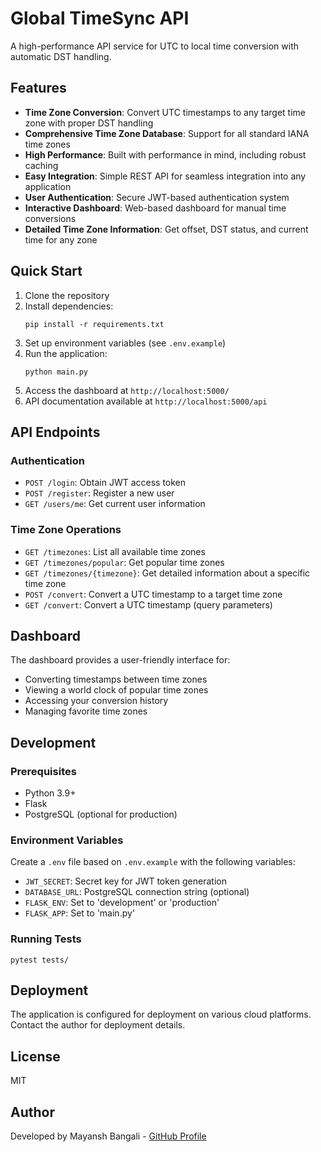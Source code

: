# Global TimeSync API

A high-performance API service for UTC to local time conversion with automatic DST handling.

## Features

- **Time Zone Conversion**: Convert UTC timestamps to any target time zone with proper DST handling
- **Comprehensive Time Zone Database**: Support for all standard IANA time zones
- **High Performance**: Built with performance in mind, including robust caching
- **Easy Integration**: Simple REST API for seamless integration into any application
- **User Authentication**: Secure JWT-based authentication system
- **Interactive Dashboard**: Web-based dashboard for manual time conversions
- **Detailed Time Zone Information**: Get offset, DST status, and current time for any zone

## Quick Start

1. Clone the repository
2. Install dependencies:
   ```
   pip install -r requirements.txt
   ```
3. Set up environment variables (see `.env.example`)
4. Run the application:
   ```
   python main.py
   ```
5. Access the dashboard at `http://localhost:5000/`
6. API documentation available at `http://localhost:5000/api`

## API Endpoints

### Authentication

- `POST /login`: Obtain JWT access token
- `POST /register`: Register a new user
- `GET /users/me`: Get current user information

### Time Zone Operations

- `GET /timezones`: List all available time zones
- `GET /timezones/popular`: Get popular time zones
- `GET /timezones/{timezone}`: Get detailed information about a specific time zone
- `POST /convert`: Convert a UTC timestamp to a target time zone
- `GET /convert`: Convert a UTC timestamp (query parameters)

## Dashboard

The dashboard provides a user-friendly interface for:

- Converting timestamps between time zones
- Viewing a world clock of popular time zones
- Accessing your conversion history
- Managing favorite time zones

## Development

### Prerequisites

- Python 3.9+
- Flask
- PostgreSQL (optional for production)

### Environment Variables

Create a `.env` file based on `.env.example` with the following variables:

- `JWT_SECRET`: Secret key for JWT token generation
- `DATABASE_URL`: PostgreSQL connection string (optional)
- `FLASK_ENV`: Set to 'development' or 'production'
- `FLASK_APP`: Set to 'main.py'

### Running Tests

```
pytest tests/
```

## Deployment

The application is configured for deployment on various cloud platforms. Contact the author for deployment details.

## License

MIT

## Author

Developed by Mayansh Bangali - [GitHub Profile](https://github.com/Mayanshh)